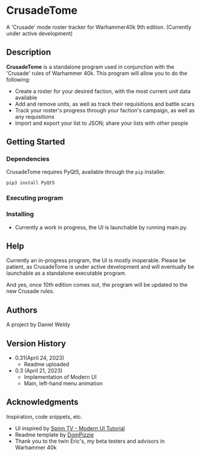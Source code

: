 # CrusadeTome

A 'Crusade' mode roster tracker for Warhammer40k 9th edition. (Currently under
active development)

## Description

**CrusadeTome** is a standalone program used in conjunction with the 'Crusade' rules
of Warhammer 40k. This program will allow you to do the following:
* Create a roster for your desired faction, with the most current unit data available
* Add and remove units, as well as track their requisitions and battle scars
* Track your roster's progress through your faction's campaign, as well as any requisitions
* Import and export your list to JSON; share your lists with other people

## Getting Started

### Dependencies

CrusadeTome requires PyQt5, available through the ```pip``` installer.

```pip3 install PyQt5```

### Executing program

### Installing

* Currently a work in progress, the UI is launchable by running main.py.

## Help

Currently an in-progress program, the UI is mostly inoperable. Please be
patient, as CrusadeTome is under active development and will eventually be
launchable as a standalone executable program.

And yes, once 10th edition comes out, the program will be updated to the new
Crusade rules.

## Authors

A project by Daniel Weldy

## Version History

* 0.31(April 24, 2023)
  * Readme uploaded
* 0.3 (April 21, 2023)
  * Implementation of Modern UI
  * Main, left-hand menu animation

## Acknowledgments

Inspiration, code snippets, etc.
* UI inspired by [Spinn TV - Modern UI Tutorial](https://www.youtube.com/watch?v=adC48qZ8p5Y)
* Readme template by [DomPizzie](https://gist.github.com/DomPizzie/7a5ff55ffa9081f2de27c315f5018afc)
* Thank you to the twin Eric's, my beta testers and advisors in Warhammer 40k
